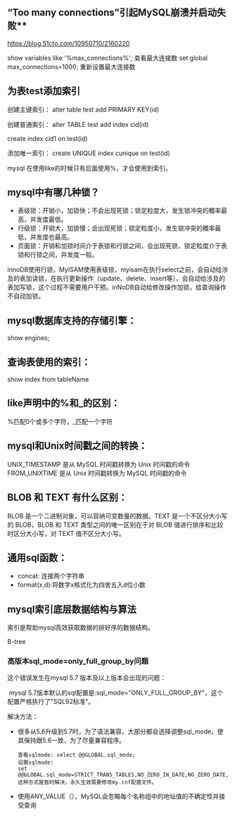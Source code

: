 

“Too many connections”引起MySQL崩溃并启动失败**
------------

https://blog.51cto.com/10950710/2160220

show variables like '%max_connections%'; 查看最大连接数
set global max_connections=1000;        重新设置最大连接数

**为表test添加索引**
-----------
创建主键索引：
alter table test add PRIMARY KEY(id)

创建普通索引：
alter TABLE test add index cid(id)

create index cid1 on test(id)

添加唯一索引：
create UNIQUE index cunique on test(id)

mysql 在使用like的时候只有后面使用%，才会使用到索引。

mysql中有哪几种锁？
-------
+ 表级锁：开销小，加锁快；不会出现死锁；锁定粒度大，发生锁冲突的概率最高，并发度最低。
+ 行级锁：开销大，加锁慢；会出现死锁；锁定粒度小，发生锁冲突的概率最低，并发度也最高。
+ 页面锁：开销和加锁时间介于表锁和行锁之间，会出现死锁，锁定粒度介于表锁和行锁之间，并发度一般。

innoDB使用行锁，MyISAM使用表级锁，myisam在执行select之前，会自动给涉及的表加读锁，在执行更新操作（update、delete、insert等），会自动给涉及的表加写锁，这个过程不需要用户干预。inNoDB自动给修改操作加锁，给查询操作不自动加锁。

mysql数据库支持的存储引擎：
---------------
show engines;

查询表使用的索引：
-------
show index from tableName

like声明中的%和_的区别：
-----
%匹配0个或多个字符，_匹配一个字符

mysql和Unix时间戳之间的转换：
----
UNIX_TIMESTAMP 是从 MySQL 时间戳转换为 Unix 时间戳的命令
FROM_UNIXTIME 是从 Unix 时间戳转换为 MySQL 时间戳的命令

BLOB 和 TEXT 有什么区别：
----
BLOB 是一个二进制对象，可以容纳可变数量的数据。TEXT 是一个不区分大小写的 BLOB，BLOB 和 TEXT 类型之间的唯一区别在于对 BLOB 值进行排序和比较时区分大小写，对 TEXT 值不区分大小写。

通用sql函数：
--------
+ concat: 连接两个字符串
+ format(x,d):将数字x格式化为四舍五入d位小数





## mysql索引底层数据结构与算法

索引是帮助mysql高效获取数据的排好序的数据结构。

B-tree

### 高版本sql_mode=only_full_group_by问题

这个错误发生在mysql 5.7 版本及以上版本会出现的问题：

​    mysql 5.7版本默认的sql配置是:sql_mode="ONLY_FULL_GROUP_BY"，这个配置严格执行了"SQL92标准"。

解决方法：

+ 很多从5.6升级到5.7时，为了语法兼容，大部分都会选择调整sql_mode，使其保持跟5.6一致，为了尽量兼容程序。

  ```
  查看sqlmode: select @@GLOBAL.sql_mode;
  设置sqlmode:
  set @@GLOBAL.sql_mode=STRICT_TRANS_TABLES,NO_ZERO_IN_DATE,NO_ZERO_DATE,ERROR_FOR_DIVISION_BY_ZERO,NO_AUTO_CREATE_USER,NO_ENGINE_SUBSTITUTION
  这种方式是暂时解决，永久生效需要修改my.cnf配置文件。
  ```

+ 使用ANY_VALUE（），MySQL会忽略每个名称组中的地址值的不确定性并接受查询